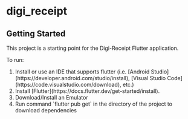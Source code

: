 # digi_receipt

## Getting Started

This project is a starting point for the Digi-Receipt Flutter application.

To run:
<ol>
<li> Install or use an IDE that supports flutter (i.e. [Android Studio](https://developer.android.com/studio/install), [Visual Studio Code](https://code.visualstudio.com/download), etc.) </li>
<li> Install [Flutter](https://docs.flutter.dev/get-started/install). </li>
<li> Download/Install an Emulator </li>
<li> Run command `flutter pub get` in the directory of the project to download dependencies</li>
</ol>
